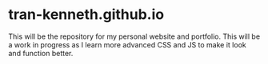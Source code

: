 # tran-kenneth.github.io

This will be the repository for my personal website and portfolio.
This will be a work in progress as I learn more advanced CSS and JS to make it look and function better.